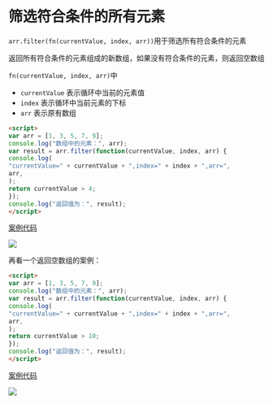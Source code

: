 # 筛选符合条件的所有元素

`arr.filter(fn(currentValue, index, arr))`用于筛选所有符合条件的元素

返回所有符合条件的元素组成的新数组，如果没有符合条件的元素，则返回空数组

`fn(currentValue, index, arr)`中

- `currentValue` 表示循环中当前的元素值
- `index` 表示循环中当前元素的下标
- `arr` 表示原有数组

```html
<script>
var arr = [1, 3, 5, 7, 9];
console.log("数组中的元素：", arr);
var result = arr.filter(function(currentValue, index, arr) {
console.log(
"currentValue=" + currentValue + ",index=" + index + ",arr=",
arr,
);
return currentValue > 4;
});
console.log("返回值为：", result);
</script>
```

[案例代码](./demo/demo01.html)

![](./images/01.png)

再看一个返回空数组的案例：

```html
<script>
var arr = [1, 3, 5, 7, 9];
console.log("数组中的元素：", arr);
var result = arr.filter(function(currentValue, index, arr) {
console.log(
"currentValue=" + currentValue + ",index=" + index + ",arr=",
arr,
);
return currentValue > 10;
});
console.log("返回值为：", result);
</script>
```

[案例代码](./demo/demo02.html)

![](./images/02.png)

